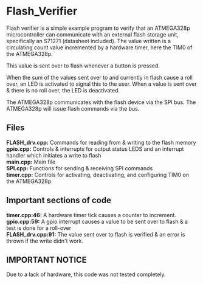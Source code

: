 # Flash_Verifier

Flash verifier is a simple example program to verify that an ATMEGA328p microcontroller can communicate with an
external flash storage unit, specifically an S71271 (datasheet included). The value written is a 
circulating count value incremented by a hardware timer, here the TIM0 of the ATMEGA328p. 

This value is sent over to flash whenever a button is pressed. 

When the sum of the values sent over to and currently in flash cause a roll over, an LED is activated to signal this to the user. When a value is sent over & there is no roll over, the LED is deactivated.

The ATMEGA328p communicates with the flash device via the SPI bus. The ATMEGA328p will issue flash commands via the bus. 

## Files

**FLASH_drv.cpp:** Commands for reading from & writing to the flash memory \
**gpio.cpp:** Controls & interrupts for output status LEDS and an interrupt handler which initiates a write to flash\
**main.cpp:** Main file \
**SPI.cpp:** Functions for sending & receiving SPI commands \
**timer.cpp:** Controls for activating, deactivating, and configuring TIM0 on the ATMEGA328p 

## Important sections of code

**timer.cpp:46:** A hardware timer tick causes a counter to increment. \
**gpio.cpp:59:** A gpio interrupt causes a value to be sent over to flash & a test is done for a roll-over \
**FLASH_drv.cpp:91:** The value sent over to flash is verified & an error is thrown if the write didn't work.

## IMPORTANT NOTICE
Due to a lack of hardware, this code was not tested completely. 
